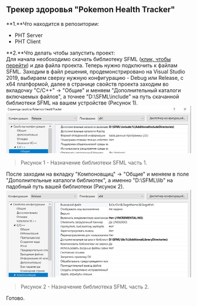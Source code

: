 ## Трекер здоровья "Pokemon Health Tracker"

**1.**Что находится в репозитории:<br>
- PHT Server 
- PHT Client<br>

**2.**Что делать чтобы запустить проект:<br>
Для начала необоходимо скачать библиотеку SFML ([клик, чтобы перейти](https://www.sfml-dev.org/download.php)) и два файла проекта. Теперь нужно подключить к файлам SFML. Заходим в файл решения, продемонстрировано на Visual Studio 2019, выбираем сверху нужную конфигурацию - Debug или Release, c x64 платформой, далее в странице свойств проекта заходим во вкладочку "C/C++" -> "Общие" и меняем "Дополнительный каталоги включаемых файлов", а точнее "D:\SFML\include" на путь скачанной библиотеки SFML  на вашем устройстве (Рисунок 1).
![](https://github.com/dark-angel-jpg/Course_work/blob/master/Images/1.jpg?raw=true)

>Рисунок 1 - Назначение библиотеки SFML часть 1.

После заходим на вкладку "Компоновщиц" -> "Общие" и меняем в поле "Дополнительные каталоги библиотек", а именно "D:\SFML\lib" на падобный путь вашей библиотеки (Рисунок 2).
![](https://github.com/dark-angel-jpg/Course_work/blob/master/Images/2.jpg?raw=true)

>Рисунок 2 - Назначение библиотека SFML часть 2.

Готово.